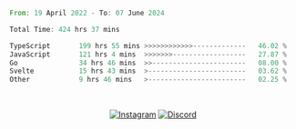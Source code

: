 <!--START_SECTION:waka-->

```rust
From: 19 April 2022 - To: 07 June 2024

Total Time: 424 hrs 37 mins

TypeScript       199 hrs 55 mins >>>>>>>>>>>>-------------   46.02 %
JavaScript       121 hrs 4 mins  >>>>>>>------------------   27.87 %
Go               34 hrs 46 mins  >>-----------------------   08.00 %
Svelte           15 hrs 43 mins  >------------------------   03.62 %
Other            9 hrs 46 mins   >------------------------   02.25 %
```

<!--END_SECTION:waka-->


<!-- &nbsp;<div align="center">
  [![Spotify](https://supakorn-spotify.vercel.app/api/spotify?background_color=0d1117&border_color=ffffff)](https://open.spotify.com/user/314ljfgc3h2e3vrqtbm3tq35t5zq?si=f93b8de147494e3a)  
</div>
-->

&nbsp;<div align="center">
  [![Instagram](https://img.shields.io/badge/Instagram-E4405F?style=for-the-badge&logo=instagram&logoColor=white)](https://www.instagram.com/supakornigm/)
  [![Discord](https://img.shields.io/badge/Discord-7289DA?style=for-the-badge&logo=discord&logoColor=white)](https://discord.com/users/977487166609457172)
</div>


